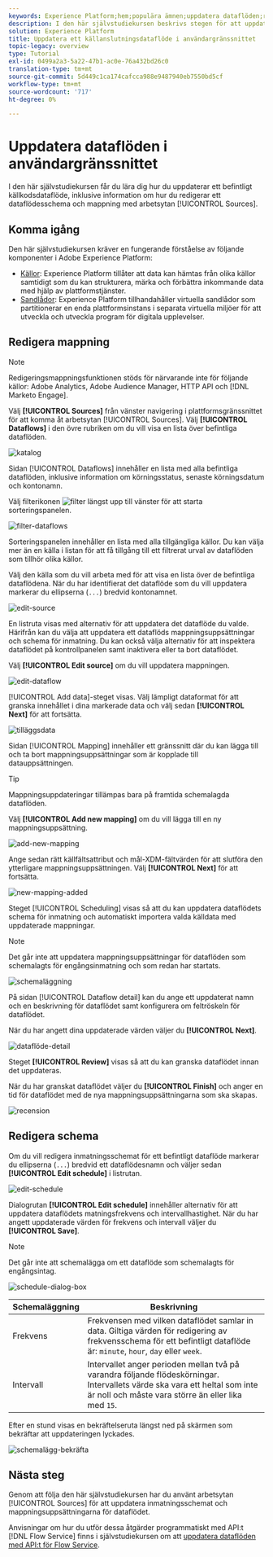 ```yaml
---
keywords: Experience Platform;hem;populära ämnen;uppdatera dataflöden;redigera schema
description: I den här självstudiekursen beskrivs stegen för att uppdatera ett dataflödesschema, inklusive dess ingångsfrekvens och intervall, med hjälp av arbetsytan Källor.
solution: Experience Platform
title: Uppdatera ett källanslutningsdataflöde i användargränssnittet
topic-legacy: overview
type: Tutorial
exl-id: 0499a2a3-5a22-47b1-ac0e-76a432bd26c0
translation-type: tm+mt
source-git-commit: 5d449c1ca174cafcca988e9487940eb7550bd5cf
workflow-type: tm+mt
source-wordcount: '717'
ht-degree: 0%

---
```


# Uppdatera dataflöden i användargränssnittet

I den här självstudiekursen får du lära dig hur du uppdaterar ett befintligt källkodsdataflöde, inklusive information om hur du redigerar ett dataflödesschema och mappning med arbetsytan [!UICONTROL Sources].

## Komma igång

Den här självstudiekursen kräver en fungerande förståelse av följande komponenter i Adobe Experience Platform:

- [Källor](../../home.md): Experience Platform tillåter att data kan hämtas från olika källor samtidigt som du kan strukturera, märka och förbättra inkommande data med hjälp av plattformstjänster.
- [Sandlådor](../../../sandboxes/home.md): Experience Platform tillhandahåller virtuella sandlådor som partitionerar en enda plattformsinstans i separata virtuella miljöer för att utveckla och utveckla program för digitala upplevelser.

## Redigera mappning

>[!NOTE]
>
>Redigeringsmappningsfunktionen stöds för närvarande inte för följande källor: Adobe Analytics, Adobe Audience Manager, HTTP API och [!DNL Marketo Engage].

Välj **[!UICONTROL Sources]** från vänster navigering i plattformsgränssnittet för att komma åt arbetsytan [!UICONTROL Sources]. Välj **[!UICONTROL Dataflows]** i den övre rubriken om du vill visa en lista över befintliga dataflöden.

![katalog](../../images/tutorials/update-dataflows/catalog.png)

Sidan [!UICONTROL Dataflows] innehåller en lista med alla befintliga dataflöden, inklusive information om körningsstatus, senaste körningsdatum och kontonamn.

Välj filterikonen ![filter](../../images/tutorials/update/filter.png) längst upp till vänster för att starta sorteringspanelen.

![filter-dataflows](../../images/tutorials/update-dataflows/filter-dataflows.png)

Sorteringspanelen innehåller en lista med alla tillgängliga källor. Du kan välja mer än en källa i listan för att få tillgång till ett filtrerat urval av dataflöden som tillhör olika källor.

Välj den källa som du vill arbeta med för att visa en lista över de befintliga dataflödena. När du har identifierat det dataflöde som du vill uppdatera markerar du ellipserna (`...`) bredvid kontonamnet.

![edit-source](../../images/tutorials/update-dataflows/edit-source.png)

En listruta visas med alternativ för att uppdatera det dataflöde du valde. Härifrån kan du välja att uppdatera ett dataflöds mappningsuppsättningar och schema för inmatning. Du kan också välja alternativ för att inspektera dataflödet på kontrollpanelen samt inaktivera eller ta bort dataflödet.

Välj **[!UICONTROL Edit source]** om du vill uppdatera mappningen.

![edit-dataflow](../../images/tutorials/update-dataflows/edit-dataflow.png)

[!UICONTROL Add data]-steget visas. Välj lämpligt dataformat för att granska innehållet i dina markerade data och välj sedan **[!UICONTROL Next]** för att fortsätta.

![tilläggsdata](../../images/tutorials/update-dataflows/add-data.png)

Sidan [!UICONTROL Mapping] innehåller ett gränssnitt där du kan lägga till och ta bort mappningsuppsättningar som är kopplade till datauppsättningen.

>[!TIP]
>
>Mappningsuppdateringar tillämpas bara på framtida schemalagda dataflöden.

Välj **[!UICONTROL Add new mapping]** om du vill lägga till en ny mappningsuppsättning.

![add-new-mapping](../../images/tutorials/update-dataflows/add-new-mapping.png)

Ange sedan rätt källfältsattribut och mål-XDM-fältvärden för att slutföra den ytterligare mappningsuppsättningen. Välj **[!UICONTROL Next]** för att fortsätta.

![new-mapping-added](../../images/tutorials/update-dataflows/new-mapping-added.png)

Steget [!UICONTROL Scheduling] visas så att du kan uppdatera dataflödets schema för inmatning och automatiskt importera valda källdata med uppdaterade mappningar.

>[!NOTE]
>
>Det går inte att uppdatera mappningsuppsättningar för dataflöden som schemalagts för engångsinmatning och som redan har startats.

![schemaläggning](../../images/tutorials/update-dataflows/scheduling.png)

På sidan [!UICONTROL Dataflow detail] kan du ange ett uppdaterat namn och en beskrivning för dataflödet samt konfigurera om feltröskeln för dataflödet.

När du har angett dina uppdaterade värden väljer du **[!UICONTROL Next]**.

![dataflöde-detail](../../images/tutorials/update-dataflows/dataflow-detail.png)

Steget **[!UICONTROL Review]** visas så att du kan granska dataflödet innan det uppdateras.

När du har granskat dataflödet väljer du **[!UICONTROL Finish]** och anger en tid för dataflödet med de nya mappningsuppsättningarna som ska skapas.

![recension](../../images/tutorials/update-dataflows/review.png)

## Redigera schema

Om du vill redigera inmatningsschemat för ett befintligt dataflöde markerar du ellipserna (`...`) bredvid ett dataflödesnamn och väljer sedan **[!UICONTROL Edit schedule]** i listrutan.

![edit-schedule](../../images/tutorials/update-dataflows/edit-schedule.png)

Dialogrutan **[!UICONTROL Edit schedule]** innehåller alternativ för att uppdatera dataflödets matningsfrekvens och intervallhastighet. När du har angett uppdaterade värden för frekvens och intervall väljer du **[!UICONTROL Save]**.

>[!NOTE]
>
>Det går inte att schemalägga om ett dataflöde som schemalagts för engångsintag.

![schedule-dialog-box](../../images/tutorials/update-dataflows/schedule-dialog-box.png)

| Schemaläggning | Beskrivning |
| ---------- | ----------- |
| Frekvens | Frekvensen med vilken dataflödet samlar in data. Giltiga värden för redigering av frekvensschema för ett befintligt dataflöde är: `minute`, `hour`, `day` eller `week`. |
| Intervall | Intervallet anger perioden mellan två på varandra följande flödeskörningar. Intervallets värde ska vara ett heltal som inte är noll och måste vara större än eller lika med `15`. |

Efter en stund visas en bekräftelseruta längst ned på skärmen som bekräftar att uppdateringen lyckades.

![schemalägg-bekräfta](../../images/tutorials/update-dataflows/schedule-confirm.png)

## Nästa steg

Genom att följa den här självstudiekursen har du använt arbetsytan [!UICONTROL Sources] för att uppdatera inmatningsschemat och mappningsuppsättningarna för dataflödet.

Anvisningar om hur du utför dessa åtgärder programmatiskt med API:t [!DNL Flow Service] finns i självstudiekursen om att [uppdatera dataflöden med API:t för Flow Service](../../tutorials/api/update-dataflows.md).
